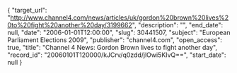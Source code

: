 {
  "target_url": "http://www.channel4.com/news/articles/uk/gordon%20brown%20lives%20to%20fight%20another%20day/3199662", 
  "description": "", 
  "end_date": null, 
  "date": "2006-01-01T12:00:00", 
  "slug": 30441507, 
  "subject": "European Parliament Elections 2009", 
  "publisher": "channel4.com", 
  "open_access": true, 
  "title": "Channel 4 News: Gordon Brown lives to fight another day", 
  "record_id": "20060101T120000/kJCrv/q0zdd/jlOwi5KIvQ==", 
  "start_date": null
}

